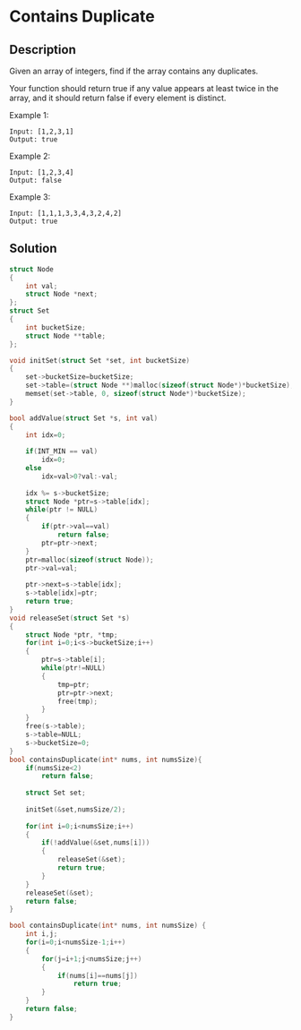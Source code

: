 # Contains Duplicate
## Description
Given an array of integers, find if the array contains any duplicates.

Your function should return true if any value appears at least twice in the array, and it should return false if every element is distinct.

Example 1:
```
Input: [1,2,3,1]
Output: true
```
Example 2:
```
Input: [1,2,3,4]
Output: false
```
Example 3:
```
Input: [1,1,1,3,3,4,3,2,4,2]
Output: true
```
## Solution
```c
struct Node
{
    int val;
    struct Node *next;
};
struct Set
{
    int bucketSize;
    struct Node **table;
};

void initSet(struct Set *set, int bucketSize)
{
    set->bucketSize=bucketSize;
    set->table=(struct Node **)malloc(sizeof(struct Node*)*bucketSize);
    memset(set->table, 0, sizeof(struct Node*)*bucketSize);
}

bool addValue(struct Set *s, int val)
{
    int idx=0;
    
    if(INT_MIN == val)
        idx=0;
    else
        idx=val>0?val:-val;
    
    idx %= s->bucketSize;
    struct Node *ptr=s->table[idx];
    while(ptr != NULL)
    {
        if(ptr->val==val)
            return false;
        ptr=ptr->next;
    }
    ptr=malloc(sizeof(struct Node));
    ptr->val=val;
    
    ptr->next=s->table[idx];
    s->table[idx]=ptr;
    return true;
}
void releaseSet(struct Set *s)
{
    struct Node *ptr, *tmp;
    for(int i=0;i<s->bucketSize;i++)
    {
        ptr=s->table[i];
        while(ptr!=NULL)
        {
            tmp=ptr;
            ptr=ptr->next;
            free(tmp);
        }
    }
    free(s->table);
    s->table=NULL;
    s->bucketSize=0;
}
bool containsDuplicate(int* nums, int numsSize){
    if(numsSize<2)
        return false;
    
    struct Set set;
    
    initSet(&set,numsSize/2);
    
    for(int i=0;i<numsSize;i++)
    {
        if(!addValue(&set,nums[i]))
        {
            releaseSet(&set);
            return true;
        }
    }
    releaseSet(&set);
    return false;
} 
```
```c
bool containsDuplicate(int* nums, int numsSize) {
    int i,j;
    for(i=0;i<numsSize-1;i++)
    {
        for(j=i+1;j<numsSize;j++)
        {
            if(nums[i]==nums[j])
                return true;
        }
    }
    return false;
}
```
